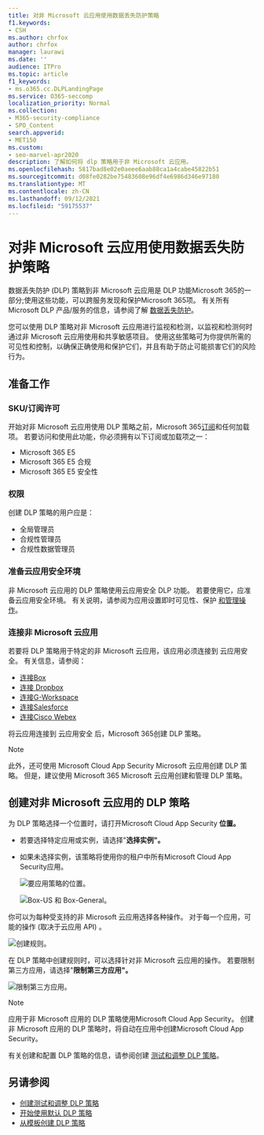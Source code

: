 ```yaml
---
title: 对非 Microsoft 云应用使用数据丢失防护策略
f1.keywords:
- CSH
ms.author: chrfox
author: chrfox
manager: laurawi
ms.date: ''
audience: ITPro
ms.topic: article
f1_keywords:
- ms.o365.cc.DLPLandingPage
ms.service: O365-seccomp
localization_priority: Normal
ms.collection:
- M365-security-compliance
- SPO_Content
search.appverid:
- MET150
ms.custom:
- seo-marvel-apr2020
description: 了解如何将 dlp 策略用于非 Microsoft 云应用。
ms.openlocfilehash: 5817bad8e02e0aeee6aab88ca1a4cabe45822b51
ms.sourcegitcommit: d08fe0282be75483608e96df4e6986d346e97180
ms.translationtype: MT
ms.contentlocale: zh-CN
ms.lasthandoff: 09/12/2021
ms.locfileid: "59175537"
---
```

# <a name="use-data-loss-prevention-policies-for-non-microsoft-cloud-apps"></a>对非 Microsoft 云应用使用数据丢失防护策略

数据丢失防护 (DLP) 策略到非 Microsoft 云应用是 DLP 功能Microsoft 365的一部分;使用这些功能，可以跨服务发现和保护Microsoft 365项。 有关所有 Microsoft DLP 产品/服务的信息，请参阅了解 [数据丢失防护](dlp-learn-about-dlp.md)。

您可以使用 DLP 策略对非 Microsoft 云应用进行监视和检测，以监视和检测何时通过非 Microsoft 云应用使用和共享敏感项目。 使用这些策略可为你提供所需的可见性和控制，以确保正确使用和保护它们，并且有助于防止可能损害它们的风险行为。

## <a name="before-you-begin"></a>准备工作

### <a name="skusubscriptions-licensing"></a>SKU/订阅许可

开始对非 Microsoft 云应用使用 DLP 策略之前，Microsoft 365[订阅](https://www.microsoft.com/microsoft-365/compare-microsoft-365-enterprise-plans?rtc=1)和任何加载项。 若要访问和使用此功能，你必须拥有以下订阅或加载项之一：

- Microsoft 365 E5
- Microsoft 365 E5 合规
- Microsoft 365 E5 安全性

### <a name="permissions"></a>权限
创建 DLP 策略的用户应是：
- 全局管理员
- 合规性管理员
- 合规性数据管理员

### <a name="prepare-your-cloud-app-security-environment"></a>准备云应用安全环境

非 Microsoft 云应用的 DLP 策略使用云应用安全 DLP 功能。 若要使用它，应准备云应用安全环境。 有关说明，请参阅为应用设置即时可见性、保护 [和管理操作](/cloud-app-security/getting-started-with-cloud-app-security#step-1-set-instant-visibility-protection-and-governance-actions-for-your-apps)。

### <a name="connect-a-non-microsoft-cloud-app"></a>连接非 Microsoft 云应用

若要将 DLP 策略用于特定的非 Microsoft 云应用，该应用必须连接到 云应用安全。 有关信息，请参阅：

- [连接Box](/cloud-app-security/connect-box-to-microsoft-cloud-app-security)
- [连接 Dropbox](/cloud-app-security/connect-dropbox-to-microsoft-cloud-app-security)
- [连接G-Workspace](/cloud-app-security/connect-google-apps-to-microsoft-cloud-app-security)
- [连接Salesforce](/cloud-app-security/connect-salesforce-to-microsoft-cloud-app-security)
- [连接Cisco Webex](/cloud-app-security/connect-webex-to-microsoft-cloud-app-security)

将云应用连接到 云应用安全 后，Microsoft 365创建 DLP 策略。

> [!NOTE]
> 此外，还可使用 Microsoft Cloud App Security Microsoft 云应用创建 DLP 策略。 但是，建议使用 Microsoft 365 Microsoft 云应用创建和管理 DLP 策略。

## <a name="create-a-dlp-policy-to-a-non-microsoft-cloud-app"></a>创建对非 Microsoft 云应用的 DLP 策略

为 DLP 策略选择一个位置时，请打开Microsoft Cloud App Security **位置。**

- 若要选择特定应用或实例，请选择"**选择实例"。**
- 如果未选择实例，该策略将使用你的租户中所有Microsoft Cloud App Security应用。

   ![要应用策略的位置。](../media/1-dlp-non-microsoft-cloud-app-choose-instance.png)

   ![Box-US 和 Box-General。](../media/2-dlp-non-microsoft-cloud-app-box.png)

你可以为每种受支持的非 Microsoft 云应用选择各种操作。 对于每一个应用，可能的操作 (取决于云应用 API) 。

![创建规则。](../media/3-dlp-non-microsoft-cloud-app-create-rule.png)

在 DLP 策略中创建规则时，可以选择针对非 Microsoft 云应用的操作。 若要限制第三方应用，请选择"**限制第三方应用"。**

![限制第三方应用。](../media/4-dlp-non-microsoft-cloud-app-restrict-third-party-apps.png)

> [!NOTE]
> 应用于非 Microsoft 应用的 DLP 策略使用Microsoft Cloud App Security。 创建非 Microsoft 应用的 DLP 策略时，将自动在应用中创建Microsoft Cloud App Security。

有关创建和配置 DLP 策略的信息，请参阅创建 [测试和调整 DLP 策略](./create-test-tune-dlp-policy.md)。

## <a name="see-also"></a>另请参阅

- [创建测试和调整 DLP 策略](./create-test-tune-dlp-policy.md)
- [开始使用默认 DLP 策略](./get-started-with-the-default-dlp-policy.md)
- [从模板创建 DLP 策略](./create-a-dlp-policy-from-a-template.md)
